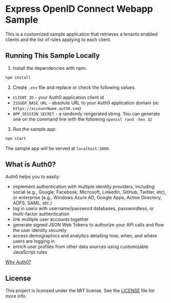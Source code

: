 # Express OpenID Connect Webapp Sample

This is a customized sample application that retrieves a tenants enabled clients and the list of rules applying to each client.

## Running This Sample Locally

1. Install the dependencies with npm:

```bash
npm install
```


2. Create `.env` flie and replace or check the following values. 


- `CLIENT_ID` - your Auth0 application client id
- `ISSUER_BASE_URL` - absolute URL to your Auth0 application domain (ie: `https://accountName.auth0.com`)
- `APP_SESSION_SECRET` - a randomly rengerated string. You can generate one on the command line with the following `openssl rand -hex 32`



3. Run the sample app:

```bash
npm start
```

The sample app will be served at `localhost:3000`.


## What is Auth0?

Auth0 helps you to easily:

- implement authentication with multiple identity providers, including social (e.g., Google, Facebook, Microsoft, LinkedIn, GitHub, Twitter, etc), or enterprise (e.g., Windows Azure AD, Google Apps, Active Directory, ADFS, SAML, etc.)
- log in users with username/password databases, passwordless, or multi-factor authentication
- link multiple user accounts together
- generate signed JSON Web Tokens to authorize your API calls and flow the user identity securely
- access demographics and analytics detailing how, when, and where users are logging in
- enrich user profiles from other data sources using customizable JavaScript rules

[Why Auth0?](https://auth0.com/why-auth0)

## License

This project is licensed under the MIT license. See the [LICENSE](LICENSE) file for more info.
